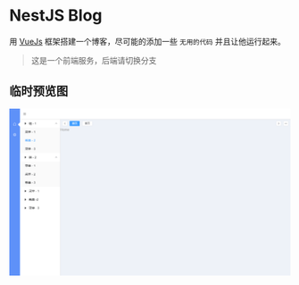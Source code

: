# NestJS Blog

用 [VueJs](https://cn.vuejs.org/) 框架搭建一个博客，尽可能的添加一些 ` 无用的代码 ` 并且让他运行起来。

> 这是一个前端服务，后端请切换分支

## 临时预览图
![Home.png](./Image/Home.png)

